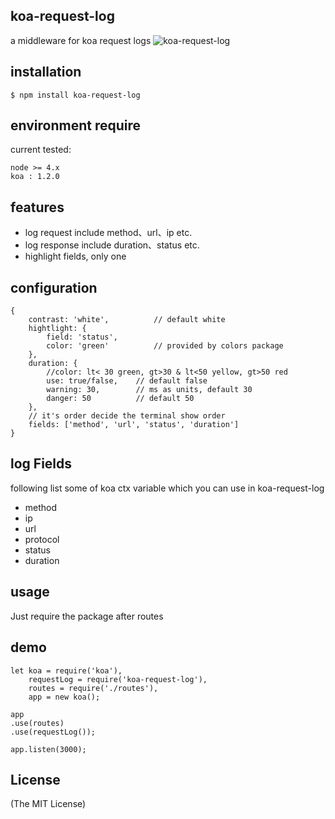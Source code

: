 ## koa-request-log

a middleware for koa request logs
![koa-request-log](http://startexample.com/images/assist/20160319/koa-request-log1.png)

## installation

`$ npm install koa-request-log`

## environment require

current tested:

```
node >= 4.x
koa : 1.2.0
```

## features

- log request include method、url、ip etc.
- log response include duration、status etc.
- highlight fields, only one

## configuration

```
{
	contrast: 'white',			// default white
	hightlight: {
		field: 'status',
		color: 'green'			// provided by colors package
	},
	duration: {
		//color: lt< 30 green, gt>30 & lt<50 yellow, gt>50 red
		use: true/false, 	// default false
		warning: 30, 		// ms as units, default 30
		danger: 50			// default 50
	},
	// it's order decide the terminal show order
	fields: ['method', 'url', 'status', 'duration']
}
```

## log Fields

following list some of koa ctx variable which you can use in koa-request-log

- method
- ip
- url
- protocol
- status
- duration

## usage

Just require the package after routes

## demo

```
let koa = require('koa'),
	requestLog = require('koa-request-log'),
	routes = require('./routes'),
	app = new koa();

app
.use(routes)
.use(requestLog());

app.listen(3000);
```

## License

(The MIT License)